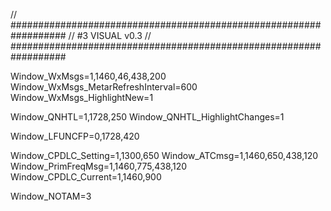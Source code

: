 // ##################################################################
//                 #3 VISUAL v0.3
// ##################################################################

Window_WxMsgs=1,1460,46,438,200
Window_WxMsgs_MetarRefreshInterval=600
Window_WxMsgs_HighlightNew=1


Window_QNHTL=1,1728,250
Window_QNHTL_HighlightChanges=1

Window_LFUNCFP=0,1728,420

Window_CPDLC_Setting=1,1300,650
Window_ATCmsg=1,1460,650,438,120
Window_PrimFreqMsg=1,1460,775,438,120
Window_CPDLC_Current=1,1460,900

Window_NOTAM=3
